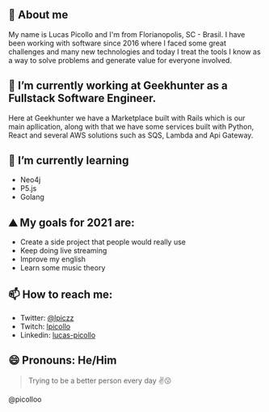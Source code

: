 ## 👋 About me 

My name is Lucas Picollo and I'm from Florianopolis, SC - Brasil. I have been working with software since 2016 where I faced some great challenges and many new technologies and today I treat the tools I know as a way to solve problems and generate value for everyone involved.

## 🔭 I’m currently working at Geekhunter as a Fullstack Software Engineer.

Here at Geekhunter we have a Marketplace built with Rails which is our main apllication, along with that we have some services built with Python, React and several AWS solutions such as SQS, Lambda and Api Gateway.

## 🌱 I’m currently learning 

- Neo4j
- P5.js
- Golang

## ⛰️ My goals for 2021 are:

- Create a side project that people would really use
- Keep doing live streaming
- Improve my english
- Learn some music theory

## 📫 How to reach me:

- Twitter: [@lpiczz](https://twitter.com/lpiczz)
- Twitch: [lpicollo](https://twitch.tv/lpicollo)
- Linkedin: [lucas-picollo](https://www.linkedin.com/in/lucas-picollo/)

## 😄 Pronouns: He/Him

> Trying to be a better person every day :v::kissing:

@picolloo
